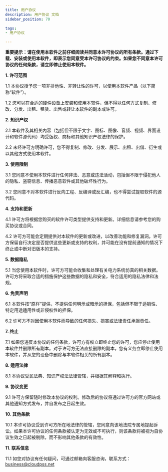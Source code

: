 ```yaml
---
title: 用户协议
description: 用户协议 文档
sidebar_position: 70

tags: 
- 用户协议

---
```



**重要提示：请在使用本软件之前仔细阅读并同意本许可协议的所有条款。通过下载、安装或使用本软件，即表示您同意受本许可协议的约束。如果您不同意本许可协议的任何条款，请立即停止使用本软件。**

**1. 许可范围**

1.1 本协议授予您一项非排他性、非转让性的许可，以使用本软件产品（以下简称“软件”）。

1.2 您可以在合适的硬件设备上安装和使用本软件，但不得以任何方式复制、修改、分发、出租、租赁、出售或转让本软件的副本或许可。

**2. 知识产权**

2.1 本软件及其相关内容（包括但不限于文字、图标、图像、音频、视频、界面设计和软件源代码）均受版权、商标和其他知识产权法律的保护。

2.2 未经许可方明确许可，您不得复制、修改、分发、展示、出租、出借、衍生或以其他方式使用本软件。

**3. 使用限制**

3.1 您同意不使用本软件进行任何非法、恶意或违法活动，包括但不限于侵犯他人的隐私、盗窃信息、传播恶意软件或其他破坏性行为。

3.2 您同意不对本软件进行反向工程、反编译或反汇编，也不得尝试提取软件的源代码。

**4. 支持和更新**

4.1 许可方将根据您购买的软件许可类型提供支持和更新。详细信息请参考您的购买协议或合同。

4.2 许可方可能会定期提供对本软件的更新或改进，以改善功能和修复漏洞。许可方保留自行决定是否提供这些更新或支持的权利，并可能在没有提前通知的情况下终止或中断对旧版本的支持。

**5. 数据隐私**

5.1 当您使用本软件时，许可方可能会收集和处理有关电力系统仿真的相关数据。许可方将采取合适的措施保护这些数据的隐私和安全，符合适用的隐私法律和法规。

**6. 免责声明**

6.1 本软件按“原样”提供，不提供任何明示或暗示的担保，包括但不限于适销性、特定用途适用性或非侵权性的担保。

6.2 许可方不对因使用本软件而导致的任何损失、损害或法律责任承担责任。

**7. 终止**

7.1 如果您违反本协议的任何条款，许可方有权立即终止您的许可，您应停止使用本软件并删除所有副本。对于许可方无法直接删除的副本，您有义务立即停止使用本软件，并从您的设备中删除与本软件相关的所有副本。

**8. 适用法律**

8.1 本协议受民法典、知识产权法法律管辖，并根据其解释和执行。

**9. 协议变更**

9.1 许可方保留随时修改本协议的权利。修改后的协议将通过许可方的官方网站或其他通知方式发布，并自发布之日起生效。

**10.  其他条款**

10.1 本许可协议受到许可方所在地法律的管辖，您同意向该地法院专属地提起诉讼。如果本许可协议的任何条款被认定为无效或不可执行，则该条款将被视为自协议生效之日起被剔除，而不影响其他条款的有效性。

**11.  联系信息**

11.1 如您对协议有任何疑问，可通过邮箱向客服咨询，联系方式：business@cloudpss.net